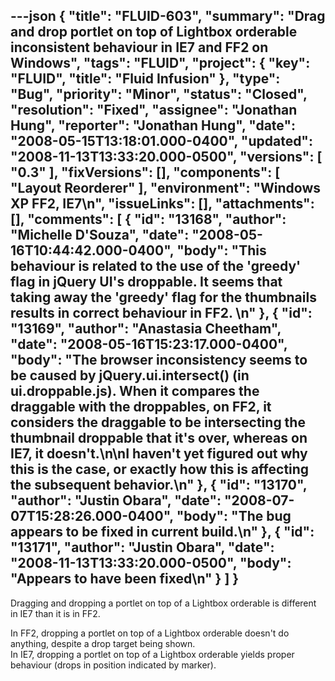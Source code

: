 ---json
{
  "title": "FLUID-603",
  "summary": "Drag and drop portlet on top of Lightbox orderable inconsistent behaviour in IE7 and FF2 on Windows",
  "tags": "FLUID",
  "project": {
    "key": "FLUID",
    "title": "Fluid Infusion"
  },
  "type": "Bug",
  "priority": "Minor",
  "status": "Closed",
  "resolution": "Fixed",
  "assignee": "Jonathan Hung",
  "reporter": "Jonathan Hung",
  "date": "2008-05-15T13:18:01.000-0400",
  "updated": "2008-11-13T13:33:20.000-0500",
  "versions": [
    "0.3"
  ],
  "fixVersions": [],
  "components": [
    "Layout Reorderer"
  ],
  "environment": "Windows XP FF2, IE7\n",
  "issueLinks": [],
  "attachments": [],
  "comments": [
    {
      "id": "13168",
      "author": "Michelle D'Souza",
      "date": "2008-05-16T10:44:42.000-0400",
      "body": "This behaviour is related to the use of the 'greedy' flag in jQuery UI's droppable. It seems that taking away the 'greedy' flag for the thumbnails results in correct behaviour in FF2.&#x20;\n"
    },
    {
      "id": "13169",
      "author": "Anastasia Cheetham",
      "date": "2008-05-16T15:23:17.000-0400",
      "body": "The browser inconsistency seems to be caused by jQuery.ui.intersect() (in ui.droppable.js). When it compares the draggable with the droppables, on FF2, it considers the draggable to be intersecting the thumbnail droppable that it's over, whereas on IE7, it doesn't.\n\nI haven't yet figured out why this is the case, or exactly how this is affecting the subsequent behavior.\n"
    },
    {
      "id": "13170",
      "author": "Justin Obara",
      "date": "2008-07-07T15:28:26.000-0400",
      "body": "The bug appears to be fixed in current build.\n"
    },
    {
      "id": "13171",
      "author": "Justin Obara",
      "date": "2008-11-13T13:33:20.000-0500",
      "body": "Appears to have been fixed\n"
    }
  ]
}
---
Dragging and dropping a portlet on top of a Lightbox orderable is different in IE7 than it is in FF2.

In FF2, dropping a portlet on top of a Lightbox orderable doesn't do anything, despite a drop target being shown.\
In IE7, dropping a portlet on top of a Lightbox orderable yields proper behaviour (drops in position indicated by marker).

        
